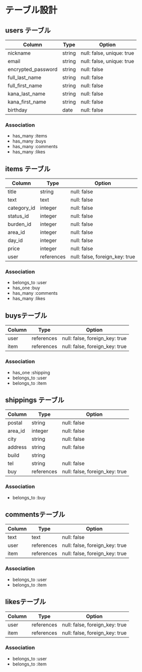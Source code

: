 # テーブル設計

## users テーブル

| Column             | Type     | Option                    |
|------------------- | -------- | ------------------------- |
| nickname           | string   | null: false, unique: true |
| email              | string   | null: false, unique: true |
| encrypted_password | string   | null: false               |
| full_last_name     | string   | null: false               |
| full_first_name    | string   | null: false               |
| kana_last_name     | string   | null: false               |
| kana_first_name    | string   | null: false               |
| birthday           | date     | null: false               |

### Association

- has_many :items
- has_many :buys
- has_many :comments
- has_many :likes

## items テーブル

| Column      | Type       | Option                         |
| ----------- | ---------- | ------------------------------ |
| title       | string     | null: false                    |
| text        | text       | null: false                    |
| category_id | integer    | null: false                    |
| status_id   | integer    | null: false                    |
| burden_id   | integer    | null: false                    |
| area_id     | integer    | null: false                    |
| day_id      | integer    | null: false                    |
| price       | integer    | null: false                    |
| user        | references | null: false, foreign_key: true |

### Association

- belongs_to :user
- has_one    :buy
- has_many   :comments
- has_many   :likes

## buysテーブル

| Column        | Type       | Option                         |
| ------------- | ---------- | ------------------------------ |
| user          | references | null: false, foreign_key: true |
| item          | references | null: false, foreign_key: true |

### Association

- has_one :shipping
- belongs_to :user
- belongs_to :item

## shippings テーブル

| Column        | Type       | Option                         |
| ------------- | ---------- | ------------------------------ |
| postal        | string     | null: false                    |
| area_id       | integer    | null: false                    |
| city          | string     | null: false                    |
| address       | string     | null: false                    |
| build         | string     |                                |
| tel           | string     | null: false                    |
| buy           | references | null: false, foreign_key: true |

### Association

- belongs_to :buy

## commentsテーブル

| Column | Type      | Option                         |
| ------ | --------- | ------------------------------ |
| text   | text      | null: false                    |
| user   | references| null: false, foreign_key: true |
| item   | references| null: false, foreign_key: true |

### Association

- belongs_to :user
- belongs_to :item

## likesテーブル

| Column | Type       | Option                         |
| ------ | ---------- | ------------------------------ |
| user   | references | null: false, foreign_key: true |
| item   | references | null: false, foreign_key: true |

### Association

- belongs_to :user
- belongs_to :item